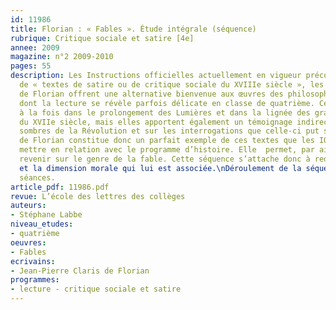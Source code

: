 ```yaml
---
id: 11986
title: Florian : « Fables ». Étude intégrale (séquence)
rubrique: Critique sociale et satire [4e]
annee: 2009
magazine: n°2 2009-2010
pages: 55
description: Les Instructions officielles actuellement en vigueur préconisant l’étude
  de « textes de satire ou de critique sociale du XVIIIe siècle », les « Fables »
  de Florian offrent une alternative bienvenue aux œuvres des philosophes de ce siècle,
  dont la lecture se révèle parfois délicate en classe de quatrième. Ces fables s’inscrivent
  à la fois dans le prolongement des Lumières et dans la lignée des grands moralistes
  du XVIIe siècle, mais elles apportent également un témoignage indirect sur les jours
  sombres de la Révolution et sur les interrogations que celle-ci put susciter. L’œuvre
  de Florian constitue donc un parfait exemple de ces textes que les IO invitent à
  mettre en relation avec le programme d’histoire. Elle  permet, par ailleurs, de
  revenir sur le genre de la fable. Cette séquence s’attache donc à redéfinir la fable
  et la dimension morale qui lui est associée.\nDéroulement de la séquence : douze
  séances. 
article_pdf: 11986.pdf
revue: L’école des lettres des collèges
auteurs:
- Stéphane Labbe
niveau_etudes:
- quatrième
oeuvres:
- Fables
ecrivains:
- Jean-Pierre Claris de Florian
programmes:
- lecture - critique sociale et satire
---
```

